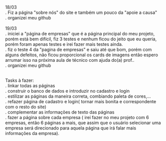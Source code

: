 18/03 <br>
. Fiz a página "sobre nós" do site e também um pouco da "apoie a causa"<br>
. organizei meu github<br><br>
19/03<br>
. iniciei a "página de empresas" que é a página principal do meu projeto, porém está bem difícil, fiz 3 testes e nenhum ficou do jeito que eu queria, porém foram apenas testes e irei fazer mais testes ainda.<br>
. fiz o teste 4 da "pagina de empresas" e saiu até que bom, porém com alguns defeitos, não ficou proporcional os cards de imagens então espero arrumar isso na próxima aula de técnico com ajuda do(a) prof..<br>
. organizei meu github<br><br>

Tasks à fazer:<br>
. linkar todas as páginas<br>
. construir o banco de dados e introduzir no cadastro e login<br>
. estilizar as páginas da maneira correta, combiando paleta de cores,...<br>
. refazer página de cadastro e login( tornar mais bonita e correspondente com o resto do site)<br>
. complementar as informações de texto das páginas<br>
. fazer a página sobre cada empresa ( irei fazer no meu projeto com 6 empresas, então 6 páginas a mais, que assim que o usuário selecionar uma empresa será direcionado para aquela página que irá falar mais informações da empresa).<br>
